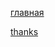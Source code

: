 <p><a href="https://efekta.github.io/domogeo/">главная</a></p>
<p><a href="https://efekta.github.io/domogeo/thanks.html">thanks</a></p>
